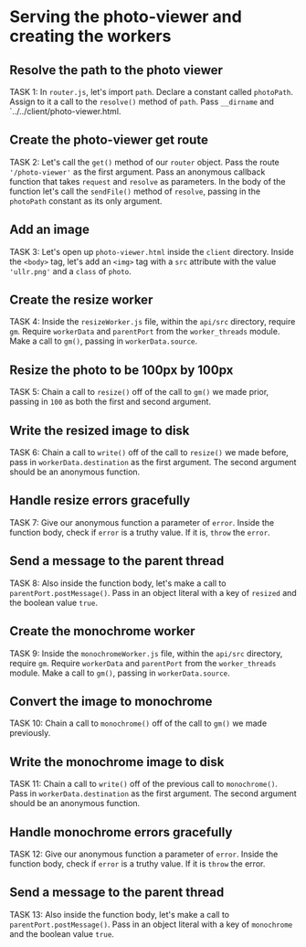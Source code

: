 # Serving the photo-viewer and creating the workers

## Resolve the path to the photo viewer
TASK 1:
In `router.js`, let's import `path`. Declare a constant called `photoPath`. 
Assign to it a call to the `resolve()` method of `path`. Pass `__dirname` and 
`../../client/photo-viewer.html.

## Create the photo-viewer get route
TASK 2:
Let's call the `get()` method of our `router` object. Pass the route
 `'/photo-viewer'` as the first argument. Pass an anonymous callback function
 that takes `request` and `resolve` as parameters. In the body of the function let's call 
 the `sendFile()` method of `resolve`, passing in the `photoPath` constant as its
only argument.

## Add an image 
TASK 3:
Let's open up `photo-viewer.html` inside the `client` directory. Inside the `<body>` tag,
 let's add an `<img>` tag with a `src` attribute with the value `'ullr.png'` and a `class` of `photo`.

## Create the resize worker
TASK 4:
Inside the `resizeWorker.js` file, within the `api/src` directory, require `gm`. 
Require `workerData` and `parentPort` from the `worker_threads` module. Make a 
call to `gm()`, passing in `workerData.source`.

## Resize the photo to be 100px by 100px 
TASK 5:
Chain a call to `resize()` off of the call to `gm()` we made prior, passing in 
`100` as both the first and second argument.

## Write the resized image to disk
TASK 6:
Chain a call to `write()` off of the call to `resize()` we made before, pass in 
`workerData.destination` as the first argument. The second argument should be an 
anonymous function.

## Handle resize errors gracefully
TASK 7: 
Give our anonymous function a parameter of `error`. Inside the function body,
 check if `error` is a truthy value. If it is, `throw` the `error`.

## Send a message to the parent thread
TASK 8:
Also inside the function body, let's make a call to `parentPort.postMessage()`. 
Pass in an object literal with a key of `resized` and the boolean value `true`.

## Create the monochrome worker
TASK 9:
Inside the `monochromeWorker.js` file, within the `api/src` directory, require 
`gm`. Require `workerData` and `parentPort` from the `worker_threads` module.
Make a call to `gm()`, passing in `workerData.source`.

## Convert the image to monochrome
TASK 10:
Chain a call to `monochrome()` off of the call to `gm()` we made previously.

## Write the monochrome image to disk
TASK 11:
Chain a call to `write()` off of the previous call to `monochrome()`. Pass in 
`workerData.destination` as the first argument. The second argument should be an 
anonymous function.

## Handle monochrome errors gracefully
TASK 12: 
Give our anonymous function a parameter of `error`. Inside the function body,
 check if `error` is a truthy value. If it is `throw` the error.

## Send a message to the parent thread
TASK 13:
Also inside the function body, let's make a call to `parentPort.postMessage()`. 
Pass in an object literal with a key of `monochrome` and the boolean value 
`true`.

